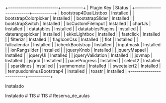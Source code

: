 <!-- Plugin Instalados -->
+-------------------------+-----------+
| Plugin Key              | Status    |
+-------------------------+-----------+
| bootstrap4DualListbox   | Installed |
| bootstrapColorpicker    | Installed |
| bootstrapSlider         | Installed |
| bootstrapSwitch         | Installed |
| bsCustomFileInput       | Installed |
| chartJs                 | Installed |
| datatables              | Installed |
| datatablesPlugins       | Installed |
| daterangepicker         | Installed |
| ekkoLightbox            | Installed |
| fastclick               | Installed |
| filterizr               | Installed |
| flagIconCss             | Installed |
| flot                    | Installed |
| fullcalendar            | Installed |
| icheckBootstrap         | Installed |
| inputmask               | Installed |
| ionRangslider           | Installed |
| jqueryKnob              | Installed |
| jqueryMapael            | Installed |
| jqueryUi                | Installed |
| jqueryValidation        | Installed |
| jqvmap                  | Installed |
| jsgrid                  | Installed |
| paceProgress            | Installed |
| select2                 | Installed |
| sparklines              | Installed |
| summernote              | Installed |
| sweetalert2             | Installed |
| tempusdominusBootstrap4 | Installed |
| toastr                  | Installed |
+-------------------------+-----------+
<!-- Bootstrap -->
Instalado

<!-- AdminLte -->
Instalado
#   T I S  
 #   T I S  
 # Reserva_de_aulas
